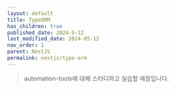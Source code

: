 ```yaml
---
layout: default
title: TypeORM
has_children: true
published_date: 2024-5-12
last_modified_date: 2024-05-12
nav_order: 1
parent: NestJS
permalink: nestjs/type-orm
---
```


> automation-tools에 대해 스터디하고 실습할 예정입니다.
